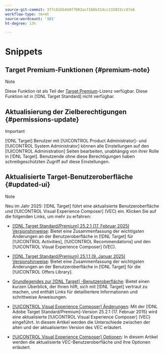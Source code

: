 ```yaml
---
source-git-commit: 3f7c81654d4f7982acf166b314cc332822cc87a6
workflow-type: tm+mt
source-wordcount: '161'
ht-degree: 13%

---
```

# Snippets

## Target Premium-Funktionen {#premium-note}

>[!NOTE]
>
>Diese Funktion ist als Teil der [Target Premium](/help/main/c-intro/intro.md#premium)-Lizenz verfügbar. Diese Funktion ist in [!DNL Target Standard] nicht verfügbar.

## Aktualisierung der Zielberechtigungen {#permissions-update}

>[!IMPORTANT]
>
>[!DNL Target] Benutzer mit [!UICONTROL Product Administrator]- und [!UICONTROL System Administrator] können alle Einstellungen auf den [!UICONTROL Administration] Seiten bearbeiten, unabhängig von ihrer Rolle in [!DNL Target]. Benutzende ohne diese Berechtigungen haben schreibgeschützten Zugriff auf diese Einstellungen.

## Aktualisierte Target-Benutzeroberfläche {#updated-ui}

>[!NOTE]
>
>Neu im Jahr 2025: [!DNL Target] führt eine aktualisierte Benutzeroberfläche und [!UICONTROL Visual Experience Composer] (VEC) ein. Klicken Sie auf die folgenden Links, um mehr zu erfahren:
>
>* [[!DNL Target Standard/Premium] 25.2.1 (17. Februar 2025) Versionshinweise](/help/main/r-release-notes/release-notes-for-previous-releases.md#ui-update-2): Bietet eine Zusammenfassung der wichtigsten Änderungen an der Benutzeroberfläche in [!DNL Target] für [!UICONTROL Activities], [!UICONTROL Recommendations] und den [!UICONTROL Visual Experience Composer] (VEC).
>
>* [[!DNL Target Standard/Premium] 25.1.1 (9. Januar 2025) Versionshinweise](/help/main/r-release-notes/release-notes-for-previous-releases.md#ui-update-1): Bietet eine Zusammenfassung der wichtigsten Änderungen an der Benutzeroberfläche in [!DNL Target] für die [!UICONTROL Offers Library].
>
>* [Grundlegendes zur  [!DNL Target] -Benutzeroberfläche](/help/main/c-intro/understand-the-target-ui.md): Bietet einen kurzen Überblick, der Ihnen hilft, sich mit [!DNL Target] vertraut zu machen, und enthält Links für detailliertere Informationen und schrittweise Anweisungen.
>
>* [[!UICONTROL Visual Experience Composer] Änderungen](/help/main/c-experiences/c-visual-experience-composer/vec-changes.md): Mit der [!DNL Adobe Target Standard/Premium]-Version 25.2.1 (17. Februar 2015) wird eine aktualisierte [!UICONTROL Visual Experience Composer] (VEC) eingeführt. In diesem Artikel werden die Unterschiede zwischen der alten und der aktualisierten Version des VEC erläutert.
>
>* [[!UICONTROL Visual Experience Composer] Optionen](/help/main/c-experiences/c-visual-experience-composer/viztarget-options.md): In diesem Artikel werden die aktualisierte VEC-Benutzeroberfläche und ihre Optionen erläutert.


